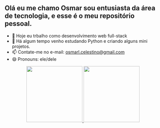 ## Olá eu me chamo Osmar sou entusiasta da área de tecnologia, e esse é o meu repositório pessoal.

- 🔭 Hoje eu trbalho como desenvolvimento web full-stack
- 🌱 Há algum tempo venho estudando Python e criando alguns mini projetos.
- 📫 Contate-me no e-mail: osmarl.celestino@gmail.com
- 😄 Pronouns: ele/dele

<div align="center">
  <a href="https://www.linkedin.com/in/osmar-celestino/">
  <img height="180em" src="https://github-readme-stats.vercel.app/api?username=OsmarCelestino&show_icons=true&theme=dracula&include_all_commits=true&count_private=true"/>
  <img height="180em" src="https://github-readme-stats.vercel.app/api/top-langs/?username=OsmarCelestino&layout=compact&langs_count=7&theme=dracula"/>
</div>

